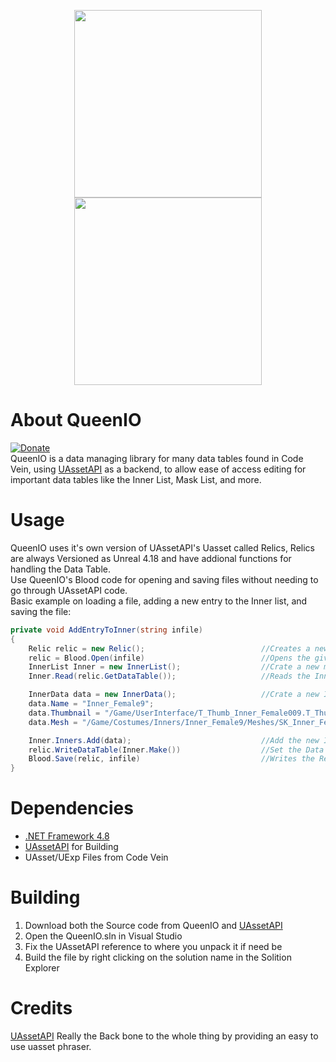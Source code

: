 <p align="center">
    <img src="https://github.com/VelouriasMoon/QueenIO/blob/main/Images/LogoLight.png#gh-light-mode-only" width="300"/>
    <img src="https://github.com/VelouriasMoon/QueenIO/blob/main/Images/LogoDark.png#gh-dark-mode-only" width="300"/>
</p>

# About QueenIO
[![Donate](https://img.shields.io/badge/Donate-PayPal-green.svg)](https://www.paypal.com/donate?hosted_button_id=7LVCJCM9LNQ2W)<br/>
QueenIO is a data managing library for many data tables found in Code Vein, using [UAssetAPI](https://github.com/atenfyr/UAssetAPI) as a backend, to allow ease of access editing for important data tables like the Inner List, Mask List, and more.

# Usage
QueenIO uses it's own version of UAssetAPI's Uasset called Relics, Relics are always Versioned as Unreal 4.18 and have addional functions for handling the Data Table.  
Use QueenIO's Blood code for opening and saving files without needing to go through UAssetAPI code.  
Basic example on loading a file, adding a new entry to the Inner list, and saving the file:
```cs
private void AddEntryToInner(string infile)
{
    Relic relic = new Relic();                          //Creates a new memory struct for a uasset
    relic = Blood.Open(infile)                          //Opens the given files and Reads it as a Relic
    InnerList Inner = new InnerList();                  //Crate a new memory struct for the Inner list 
    Inner.Read(relic.GetDataTable());                   //Reads the Inner List data from the Relic

    InnerData data = new InnerData();                   //Crate a new Inner object and add some data
    data.Name = "Inner_Female9";
    data.Thumbnail = "/Game/UserInterface/T_Thumb_Inner_Female009.T_Thumb_Inner_Female009";
    data.Mesh = "/Game/Costumes/Inners/Inner_Female9/Meshes/SK_Inner_Female9.SK_Inner_Female9";

    Inner.Inners.Add(data);                             //Add the new Inner to the Inner List
    relic.WriteDataTable(Inner.Make())                  //Set the Data Table as the New Inner List
    Blood.Save(relic, infile)                           //Writes the Relic to the given Path
}
```

# Dependencies
- [.NET Framework 4.8](https://dotnet.microsoft.com/download/dotnet-framework)  
- [UAssetAPI](https://github.com/atenfyr/UAssetAPI) for Building
- UAsset/UExp Files from Code Vein

# Building
1. Download both the Source code from QueenIO and [UAssetAPI](https://github.com/atenfyr/UAssetAPI)
2. Open the QueenIO.sln in Visual Studio
3. Fix the UAssetAPI reference to where you unpack it if need be
4. Build the file by right clicking on the solution name in the Solition Explorer

# Credits
[UAssetAPI](https://github.com/atenfyr/UAssetAPI) Really the Back bone to the whole thing by providing an easy to use uasset phraser.
